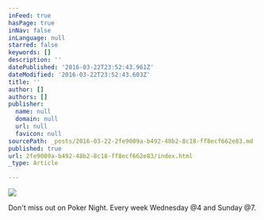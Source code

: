 ```yaml
---
inFeed: true
hasPage: true
inNav: false
inLanguage: null
starred: false
keywords: []
description: ''
datePublished: '2016-03-22T23:52:43.961Z'
dateModified: '2016-03-22T23:52:43.603Z'
title: ''
author: []
authors: []
publisher:
  name: null
  domain: null
  url: null
  favicon: null
sourcePath: _posts/2016-03-22-2fe9009a-b492-48b2-8c18-ff8ecf662e83.md
published: true
url: 2fe9009a-b492-48b2-8c18-ff8ecf662e83/index.html
_type: Article

---
```

![](https://the-grid-user-content.s3-us-west-2.amazonaws.com/c35ac434-dadd-43e1-98b0-c1c5879a8cdb.jpg)

Don't miss out on Poker Night. Every week Wednesday @4 and Sunday @7\.